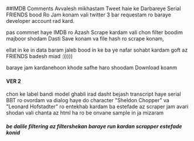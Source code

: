 ##IMDB  Comments
Avvalesh mikhastam Tweet haie ke Darbareye Serial FRIENDS bood
Ro Jam konam vali  twitter 3 bar requestam ro  baraye developer account rad kard.

pas commnet haye IMDB ro Azash Scrape kardam vali chon filter boodim majboor shodam 
Dasti Save konam va file hash ro scrape konam,

ellat in ke in data baram jaleb bood in ke ba ye nafar sohabt kardam goft az FRIENDS
badesh miad :)))))

baraye jam kardanehoon khode safhe haro shoodam Download koanm 

#### VER 2

chon ke label bandi model ghabli irad dasht bejash transcript haye serial BBT ro ovordam 
va dialog haye do character "Sheldon Chopper" va "Leonard Hofstadter" ro entekhab kardam
ba estefade az scraper jam avari shodan vali chanta az html ha ro be onvane sample in ja mizaram

##### be dalile filtering az filtershekan baraye run kardan scrapper estefade konid 
